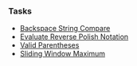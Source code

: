### Tasks
* [Backspace String Compare](https://leetcode.com/problems/backspace-string-compare/)
* [Evaluate Reverse Polish Notation](https://leetcode.com/problems/evaluate-reverse-polish-notation/)
* [Valid Parentheses](https://leetcode.com/problems/valid-parentheses/)
* [Sliding Window Maximum](https://leetcode.com/problems/sliding-window-maximum/description/)
